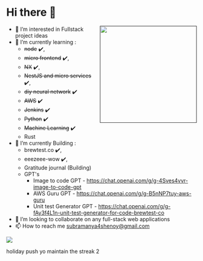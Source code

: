 
# Hi there 👋

<div align="left">

  <a href="" target="_blank">
    <img
      width="256"
      align="right"
      src="https://api.daily.dev/devcards/1eac207258884be28e5b08a1754c4aed.png?r=di9"
    />
  </a>
</div>

- 👀 I’m interested in Fullstack project ideas
- 🌱 I’m currently learning : 
     - ~~node~~ ✔️, 
     - ~~micro frontend~~ ✔️, 
     - ~~NX~~ ✔️, 
     - ~~NestJS and micro services~~ ✔️, 
     - ~~diy neural network~~ ✔️
     - ~~AWS~~ ✔️
     - ~~Jenkins~~ ✔️
     - ~~Python~~ ✔️
     - ~~Machine Learning~~ ✔️
     - Rust 
- 🌱 I’m currently Building : 
     - brewtest.co ✔️,
     - eeezeee-wow ✔️,
     - Gratitude journal (Building)
     - GPT's
       - Image to code GPT - https://chat.openai.com/g/g-4Sves4vvr-image-to-code-gpt 
       - AWS Guru GPT - https://chat.openai.com/g/g-B5nNP7tuy-aws-guru   
       - Unit test Generator GPT - https://chat.openai.com/g/g-fAy3f4L1n-unit-test-generator-for-code-brewtest-co
- 💞️ I’m looking to collaborate on any full-stack web applications
- 📫 How to reach me subramanya4shenoy@gmail.com


<a href="https://visitcount.itsvg.in">
  <img src="https://visitcount.itsvg.in/api?id=Subu&label=Profile%20Views&color=6&icon=8&pretty=false" />
</a>
<!---
subramanya4shenoy/subramanya4shenoy is a ✨ special ✨ repository because its `README.md` (this file) appears on your GitHub profile.
You can click the Preview link to take a look at your changes.
--->

holiday push yo maintain the streak 2
